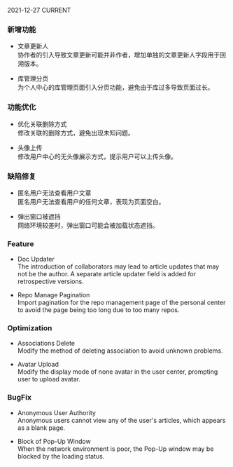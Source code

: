 2021-12-27
CURRENT
### 新增功能

- 文章更新人   
协作者的引入导致文章更新可能并非作者，增加单独的文章更新人字段用于回溯版本。

- 库管理分页   
为个人中心的库管理页面引入分页功能，避免由于库过多导致页面过长。

### 功能优化

- 优化关联删除方式   
修改关联的删除方式，避免出现未知问题。

- 头像上传   
修改用户中心的无头像展示方式，提示用户可以上传头像。

### 缺陷修复

- 匿名用户无法查看用户文章   
匿名用户无法查看用户的任何文章，表现为页面空白。

- 弹出窗口被遮挡   
网络环境较差时，弹出窗口可能会被加载状态遮挡。

### Feature

- Doc Updater   
The introduction of collaborators may lead to article updates that may not be the author. A separate article updater field is added for retrospective versions.

- Repo Manage Pagination   
Import pagination for the repo management page of the personal center to avoid the page being too long due to too many repos.

### Optimization

- Associations Delete   
Modify the method of deleting association to avoid unknown problems.

- Avatar Upload   
Modify the display mode of none avatar in the user center, prompting user to upload avatar.

### BugFix

- Anonymous User Authority   
Anonymous users cannot view any of the user's articles, which appears as a blank page.

- Block of Pop-Up Window   
When the network environment is poor, the Pop-Up window may be blocked by the loading status.
